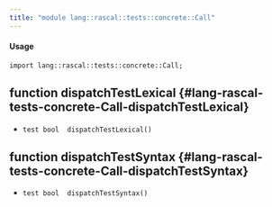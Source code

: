 ```yaml
---
title: "module lang::rascal::tests::concrete::Call"
---
```


#### Usage

`import lang::rascal::tests::concrete::Call;`

## function dispatchTestLexical {#lang-rascal-tests-concrete-Call-dispatchTestLexical}

* ``test bool  dispatchTestLexical()``

## function dispatchTestSyntax {#lang-rascal-tests-concrete-Call-dispatchTestSyntax}

* ``test bool  dispatchTestSyntax()``

